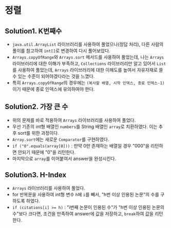 # 정렬

## Solution1. K번째수

- `java.util.ArrayList` 라이브러리를 사용하여 풀었으나(정답 처리), 다른 사람의 풀이를 참고하여 `int[]`로 변경하여 다시 풀어보았다.
- `Arrays.copyOfRange`와 `Arrays.sort` 메서드를 사용하여 풀었는데, 나는 `Arrays` 라이브러리에 대한 이해가 부족하고, `Collections` 라이브러리만 알고 있어서 `List`를 사용하여 풀었는데, `Arrays` 라이브러리에 대한 이해도를 높여서 자유자재로 쓸 수 있는 수준이 되어야겠다라는 것을 느꼈다.
- 특히 `Arrays.copyOfRange`의 경우에는 `(복사할 배열, 시작 인덱스, 종료 인덱스-1)`이기 때문에 종료 인덱스에 유의하여야 한다.

## Solution2. 가장 큰 수

- 위의 문제를 바로 적용하여 `Arrays` 라이브러리를 사용하여 풀었다.
- 우선 기존의 int형 배열인 `numbers`를 String 배열인 `array`로 치환하였다. 이는 추후 sort를 위한 과정이다.
- `Array.sort`에는 새로운 `Comparator`를 구현하였다.
- `if ("0".equals(array[0]))` : 만약 0만 존재하는 배열일 경우 "000"을 리턴하면 안되기 때문에 "0"을 리턴한다.
- 마지막으로 `array`를 이어붙여서 answer을 완성시킨다.

## Solution3. H-Index

- `Arrays` 라이브러리를 사용하여 풀었다.
- for 반복문을 사용하여 int형 변수 `h`에 `i`를 빼서, "h번 이상 인용된 논문"의 수를 구하도록 하였다.
- `if (citations[i] >= h)` : "i번째 논문이 인용된 수"가 "h번 이상 인용된 논문의 수"보다 크다면, 조건을 만족하여 answer에 값을 저장하고, `break`하여 값을 리턴한다.
